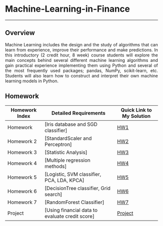 
# Machine-Learning-in-Finance
* * *

## Overview

<p align="justify">
Machine Learning includes the design and the study of algorithms that can learn from experience, improve their performance and make predictions. In this introductory (2 credit hour, 8 week) course students will explore the main concepts behind several different machine learning algorithms and gain practical experience implementing them using Python and several of the most frequently used packages; pandas, NumPy, scikit-learn, etc. Students will also learn how to construct and interpret their own machine learning models in Python.
</p>

## Homework
Homework Index | Detailed Requirements | Quick Link to My Solution
--------------- | --------------- | ---------------
Homework | [Iris database and SGD classifier] | [HW1](https://github.com/AlexYoungZ/Machine-Learning-in-Finance/tree/master/IE598_F18_HW)
Homework 2 | [StandardScaler and Perceptron] | [HW2](https://github.com/AlexYoungZ/Machine-Learning-in-Finance/tree/master/IE598_F18_HW2)
Homework 3 | [Statistic Analysis] | [HW3](https://github.com/AlexYoungZ/Machine-Learning-in-Finance/tree/master/IE598_F18_HW3)
Homework 4 | [Multiple regression methods] | [HW4](https://github.com/AlexYoungZ/Machine-Learning-in-Finance/tree/master/IE598_F18_HW4)
Homework 5 | [Logistic, SVM classifier, PCA, LDA, KPCA] | [HW5](https://github.com/AlexYoungZ/Machine-Learning-in-Finance/tree/master/IE598_F18_HW5)
Homework 6 | [DecisionTree classifier, Grid search] | [HW6](https://github.com/AlexYoungZ/Machine-Learning-in-Finance/tree/master/IE598_F18_HW6)
Homework 7 | [RandomForest Classifier] | [HW7](https://github.com/AlexYoungZ/Machine-Learning-in-Finance/tree/master/IE598_F18_HW7)
Project | [Using financial data to evaluate credit score] | [Project](https://github.com/AlexYoungZ/Machine-Learning-in-Finance/tree/master/IE598_GroupProject)
